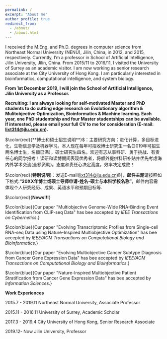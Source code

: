 ```yaml
---
permalink: /
excerpt: "About me"
author_profile: true
redirect_from: 
  - /about/
  - /about.html
---
```


I received the M.Eng, and Ph.D. degrees in computer science from Northeast Normal University (NENU), Jilin, China, in 2012, and 2015, respectively. Currently, I’m a professor in School of Artificial Intelligence, Jilin University, Jilin, China. From 2015/11 to 2016/11, I visited the University of Surrey as an academic visitor. I am now working as senior research associate at the City University of Hong Kong. I am particularly interested in bioinformatics, computational intelligence, and system biology. 



**From 1st December 2019, I will join the School of Artificial Intelligence, Jilin University as a Professor.**

**Recruiting: I am always looking for self-motivated Master and PhD students to do cutting edge research on Evolutionary algorithm & Mulitobjective Optimization, Bioinformatics & Machine learning. Each year, one PhD studentship and four Master studentships can be available. If interested, please email your full CV to me for consideration (E-mail: lixt314@jlu.edu.cn).**

$\color{red}{**博士和硕士招生说明**}$：主要研究方向：进化计算，多目标进化，生物信息学及机器学习。本人现在每年可招收博士研究生一名(2019年可招生两名博士生，名额已满），硕士研究生四名。欢迎有志从事科研、勇于挑战、有责任心的同学报考！读研和读博期间表现优秀者，将额外提供科研补贴并优先考虑海内外学术交流(全额资助)。态度和责任心决定高度，效率决定成败！

$\color{red}{**特别说明**}：发送E-mail(lixt314@jlu.edu.cn)时，**邮件主题**请按照如下格式:**“20XX年博士或硕士导师申请-姓名-硕士与本科学校名称”**，邮件内容需体现个人研究经历、成果、英语水平和预期目标等. 



$\color{red}{**News!!!**}

$\color{blue}{Our paper "Multiobjective Genome-Wide RNA-Binding Event Identification from CLIP-seq Data" has bee accepted by *IEEE Transactions on Cybernetics*.}

$\color{blue}{Our paper "Evolving Transcriptomic Profiles from Single-cell RNA-seq Data using Nature-Inspired Multiobjective Optimization" has bee accepted by *IEEE/ACM Transactions on Computational Biology and Bioinformatics*.}

$\color{blue}{Our paper "Evolving Multiobjective Cancer Subtype Diagnosis from Cancer Gene Expression Data" has bee accepted by *IEEE/ACM Transactions on Computational Biology and Bioinformatics*.}

$\color{blue}{Our paper "Nature-Inspired Multiobjective Patient Stratification from Cancer Gene Expression Data" has bee accepted by *Information Sciences*.}

**Work Experiences**

2015.7 - 2019.11 Northeast Normal University, Associate Professor

2015.11 - 2016.11 University of Surrey, Academic Scholar

2017.3 - 2019.4 City University of Hong Kong, Senior Research Associate

2019.12- Now     Jilin University, Professor


<script type="text/javascript" src="//rf.revolvermaps.com/0/0/8.js?i=5krueszsjxy&amp;m=2&amp;c=ff0000&amp;cr1=ffffff&amp;f=arial&amp;l=33" async="async"></script>
